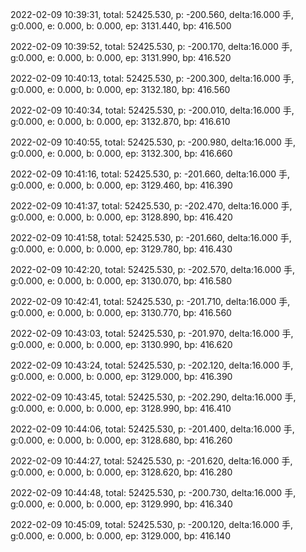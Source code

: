 2022-02-09 10:39:31, total: 52425.530, p: -200.560, delta:16.000 手, g:0.000, e: 0.000, b: 0.000, ep: 3131.440, bp: 416.500

2022-02-09 10:39:52, total: 52425.530, p: -200.170, delta:16.000 手, g:0.000, e: 0.000, b: 0.000, ep: 3131.990, bp: 416.520

2022-02-09 10:40:13, total: 52425.530, p: -200.300, delta:16.000 手, g:0.000, e: 0.000, b: 0.000, ep: 3132.180, bp: 416.560

2022-02-09 10:40:34, total: 52425.530, p: -200.010, delta:16.000 手, g:0.000, e: 0.000, b: 0.000, ep: 3132.870, bp: 416.610

2022-02-09 10:40:55, total: 52425.530, p: -200.980, delta:16.000 手, g:0.000, e: 0.000, b: 0.000, ep: 3132.300, bp: 416.660

2022-02-09 10:41:16, total: 52425.530, p: -201.660, delta:16.000 手, g:0.000, e: 0.000, b: 0.000, ep: 3129.460, bp: 416.390

2022-02-09 10:41:37, total: 52425.530, p: -202.470, delta:16.000 手, g:0.000, e: 0.000, b: 0.000, ep: 3128.890, bp: 416.420

2022-02-09 10:41:58, total: 52425.530, p: -201.660, delta:16.000 手, g:0.000, e: 0.000, b: 0.000, ep: 3129.780, bp: 416.430

2022-02-09 10:42:20, total: 52425.530, p: -202.570, delta:16.000 手, g:0.000, e: 0.000, b: 0.000, ep: 3130.070, bp: 416.580

2022-02-09 10:42:41, total: 52425.530, p: -201.710, delta:16.000 手, g:0.000, e: 0.000, b: 0.000, ep: 3130.770, bp: 416.560

2022-02-09 10:43:03, total: 52425.530, p: -201.970, delta:16.000 手, g:0.000, e: 0.000, b: 0.000, ep: 3130.990, bp: 416.620

2022-02-09 10:43:24, total: 52425.530, p: -202.120, delta:16.000 手, g:0.000, e: 0.000, b: 0.000, ep: 3129.000, bp: 416.390

2022-02-09 10:43:45, total: 52425.530, p: -202.290, delta:16.000 手, g:0.000, e: 0.000, b: 0.000, ep: 3128.990, bp: 416.410

2022-02-09 10:44:06, total: 52425.530, p: -201.400, delta:16.000 手, g:0.000, e: 0.000, b: 0.000, ep: 3128.680, bp: 416.260

2022-02-09 10:44:27, total: 52425.530, p: -201.620, delta:16.000 手, g:0.000, e: 0.000, b: 0.000, ep: 3128.620, bp: 416.280

2022-02-09 10:44:48, total: 52425.530, p: -200.730, delta:16.000 手, g:0.000, e: 0.000, b: 0.000, ep: 3129.990, bp: 416.340

2022-02-09 10:45:09, total: 52425.530, p: -200.120, delta:16.000 手, g:0.000, e: 0.000, b: 0.000, ep: 3129.000, bp: 416.140
